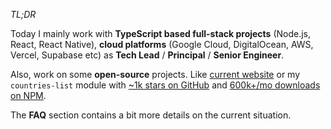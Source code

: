 _TL;DR_

Today I mainly work with **TypeScript based full-stack projects** (Node.js, React, React Native), **cloud platforms** (Google Cloud, DigitalOcean, AWS, Vercel, Supabase etc) as **Tech&nbsp;Lead** / **Principal** / **Senior&nbsp;Engineer**.

Also, work on some **open-source** projects. Like [current website](https://github.com/dmythro/dmythro.com) or my `countries-list` module with [~1k stars on GitHub](https://github.com/annexare/Countries) and [600k+/mo downloads on NPM](https://www.npmjs.com/package/countries-list).

The **FAQ** section contains a bit more details on the current situation.
